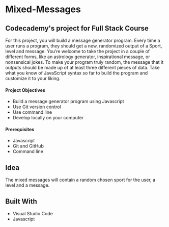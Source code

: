 # Mixed-Messages
## **Codecademy's project for Full Stack Course**

For this project, you will build a message generator program. Every time a user runs a program, they should get a new, randomized output of a Sport, level and message. You’re welcome to take the project in a couple of different forms, like an astrology generator, inspirational message, or nonsensical jokes. To make your program truly random, the message that it outputs should be made up of at least three different pieces of data. Take what you know of JavaScript syntax so far to build the program and customize it to your liking.

#### **Project Objectives**
- Build a message generator program using Javascript
- Use Git version control
- Use command line
- Develop locally on your computer

#### **Prerequisites**
- Javascript
- Git and GitHub
- Command line

## Idea
The mixed messages will contain a random chosen sport for the user, a level and a message.

## Built With
- Visual Studio Code
- Javascript
